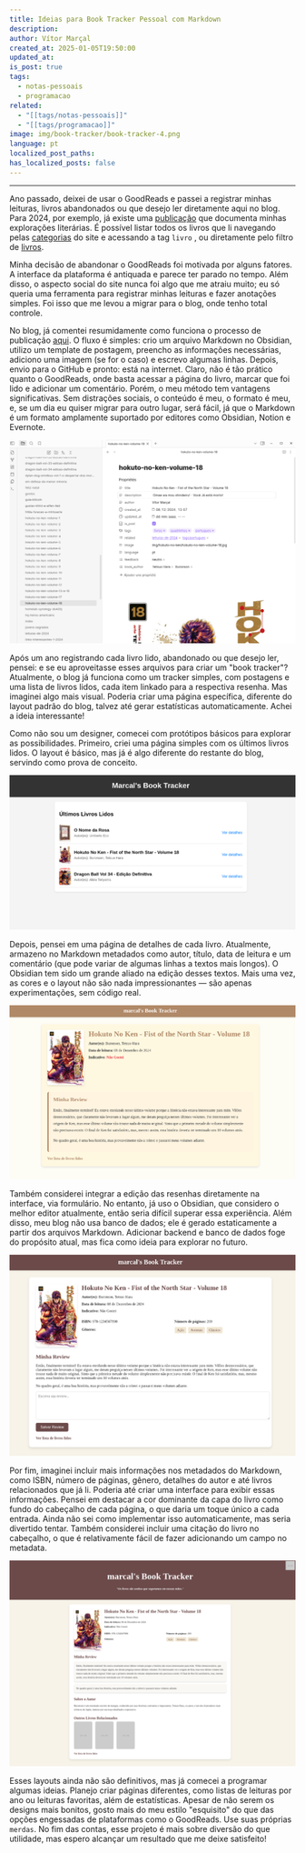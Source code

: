 ```yaml
---
title: Ideias para Book Tracker Pessoal com Markdown
description: 
author: Vítor Marçal
created_at: 2025-01-05T19:50:00
updated_at: 
is_post: true
tags:
  - notas-pessoais
  - programacao
related:
  - "[[tags/notas-pessoais]]"
  - "[[tags/programacao]]"
image: img/book-tracker/book-tracker-4.png
language: pt
localized_post_paths: 
has_localized_posts: false
---
```

----
Ano passado, deixei de usar o GoodReads e passei a registrar minhas leituras, livros abandonados ou que desejo ler diretamente aqui no blog. Para 2024, por exemplo, já existe uma [publicação](leituras-de-2024) que documenta minhas explorações literárias. É possível listar todos os livros que li navegando pelas [categorias](tags/mdc) do site e acessando a tag `livro` , ou diretamente pelo filtro de [livros](tags/livros).

Minha decisão de abandonar o GoodReads foi motivada por alguns fatores. A interface da plataforma é antiquada e parece ter parado no tempo. Além disso, o aspecto social do site nunca foi algo que me atraiu muito; eu só queria uma ferramenta para registrar minhas leituras e fazer anotações simples. Foi isso que me levou a migrar para o blog, onde tenho total controle.

No blog, já comentei resumidamente como funciona o processo de publicação [aqui](sobre). O fluxo é simples: crio um arquivo Markdown no Obsidian, utilizo um template de postagem, preencho as informações necessárias, adiciono uma imagem (se for o caso) e escrevo algumas linhas. Depois, envio para o GitHub e pronto: está na internet. Claro, não é tão prático quanto o GoodReads, onde basta acessar a página do livro, marcar que foi lido e adicionar um comentário. Porém, o meu método tem vantagens significativas. Sem distrações sociais, o conteúdo é meu, o formato é meu, e, se um dia eu quiser migrar para outro lugar, será fácil, já que o Markdown é um formato amplamente suportado por editores como Obsidian, Notion e Evernote.

![Tela do meu editor Obsidian mostrando um arquivo Markdown - a publicação Hokuto no Ken Volume 18, disponível neste blogue. É possível ver todos metadados do arquivo](img/book-tracker/editor-obsidian-1.png)

Após um ano registrando cada livro lido, abandonado ou que desejo ler, pensei: e se eu aproveitasse esses arquivos para criar um "book tracker"? Atualmente, o blog já funciona como um tracker simples, com postagens e uma lista de livros lidos, cada item linkado para a respectiva resenha. Mas imaginei algo mais visual. Poderia criar uma página específica, diferente do layout padrão do blog, talvez até gerar estatísticas automaticamente. Achei a ideia interessante!

Como não sou um designer, comecei com protótipos básicos para explorar as possibilidades. Primeiro, criei uma página simples com os últimos livros lidos. O layout é básico, mas já é algo diferente do restante do blog, servindo como prova de conceito.

![book tracker - prova de conceito, uma tela lista últimos livros lidos, escala preto e branco](img/book-tracker/book-tracker-1.png)

Depois, pensei em uma página de detalhes de cada livro. Atualmente, armazeno no Markdown metadados como autor, título, data de leitura e um comentário (que pode variar de algumas linhas a textos mais longos). O Obsidian tem sido um grande aliado na edição desses textos. Mais uma vez, as cores e o layout não são nada impressionantes — são apenas experimentações, sem código real.

![book tracker - prova de conceito, tela de livro lido, escala com cores quentes](img/book-tracker/book-tracker-2.png)

Também considerei integrar a edição das resenhas diretamente na interface, via formulário. No entanto, já uso o Obsidian, que considero o melhor editor atualmente, então seria difícil superar essa experiência. Além disso, meu blog não usa banco de dados; ele é gerado estaticamente a partir dos arquivos Markdown. Adicionar backend e banco de dados foge do propósito atual, mas fica como ideia para explorar no futuro.

![book tracker - prova de conceito, tela de livro lido, com formulário de salvar resenha](img/book-tracker/book-tracker-3.png)

Por fim, imaginei incluir mais informações nos metadados do Markdown, como ISBN, número de páginas, gênero, detalhes do autor e até livros relacionados que já li. Poderia até criar uma interface para exibir essas informações. Pensei em destacar a cor dominante da capa do livro como fundo do cabeçalho de cada página, o que daria um toque único a cada entrada. Ainda não sei como implementar isso automaticamente, mas seria divertido tentar. Também considerei incluir uma citação do livro no cabeçalho, o que é relativamente fácil de fazer adicionando um campo no metadata.

![book tracker 4](img/book-tracker/book-tracker-4.png)

Esses layouts ainda não são definitivos, mas já comecei a programar algumas ideias. Planejo criar páginas diferentes, como listas de leituras por ano ou leituras favoritas, além de estatísticas. Apesar de não serem os designs mais bonitos, gosto mais do meu estilo "esquisito" do que das opções engessadas de plataformas como o GoodReads. Use suas próprias `merdas`. No fim das contas, esse projeto é mais sobre diversão do que utilidade, mas espero alcançar um resultado que me deixe satisfeito!